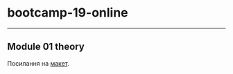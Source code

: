 # bootcamp-19-online

---

## Module 01 theory

Посилання на [макет](https://www.figma.com/file/BfzH6wguaWDV03mZrJckjK/Barbershop_v1?node-id=1%3A2 "BarberShop").
